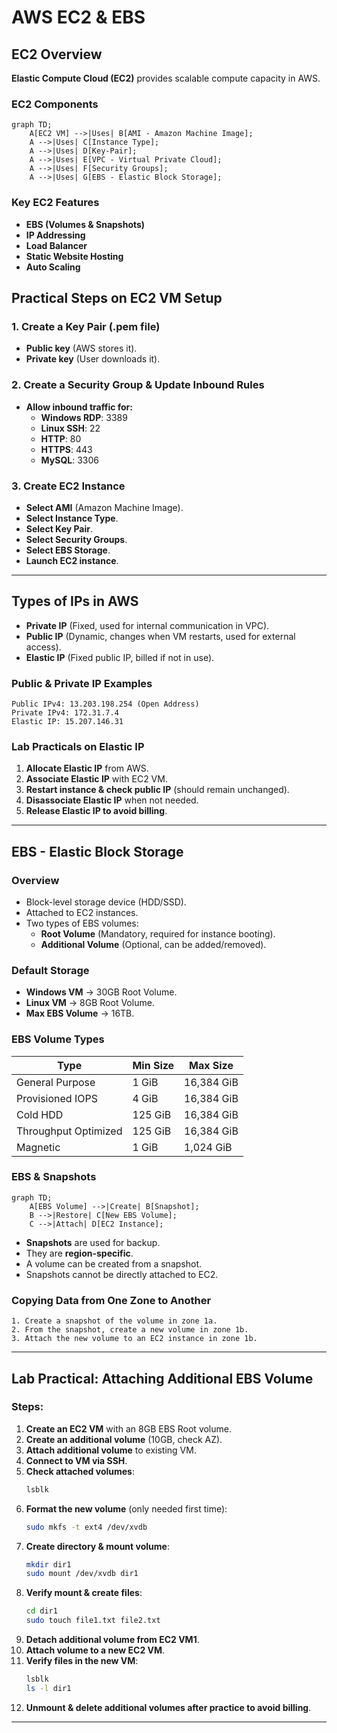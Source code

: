 # AWS EC2 & EBS

## EC2 Overview
**Elastic Compute Cloud (EC2)** provides scalable compute capacity in AWS.

### EC2 Components
```mermaid
graph TD;
    A[EC2 VM] -->|Uses| B[AMI - Amazon Machine Image];
    A -->|Uses| C[Instance Type];
    A -->|Uses| D[Key-Pair];
    A -->|Uses| E[VPC - Virtual Private Cloud];
    A -->|Uses| F[Security Groups];
    A -->|Uses| G[EBS - Elastic Block Storage];
```

### Key EC2 Features
- **EBS (Volumes & Snapshots)**
- **IP Addressing**
- **Load Balancer**
- **Static Website Hosting**
- **Auto Scaling**

## Practical Steps on EC2 VM Setup
### 1. Create a Key Pair (.pem file)
- **Public key** (AWS stores it).
- **Private key** (User downloads it).

### 2. Create a Security Group & Update Inbound Rules
- **Allow inbound traffic for:**
  - **Windows RDP**: 3389
  - **Linux SSH**: 22
  - **HTTP**: 80
  - **HTTPS**: 443
  - **MySQL**: 3306

### 3. Create EC2 Instance
- **Select AMI** (Amazon Machine Image).
- **Select Instance Type**.
- **Select Key Pair**.
- **Select Security Groups**.
- **Select EBS Storage**.
- **Launch EC2 instance**.

---
## Types of IPs in AWS
- **Private IP** (Fixed, used for internal communication in VPC).
- **Public IP** (Dynamic, changes when VM restarts, used for external access).
- **Elastic IP** (Fixed public IP, billed if not in use).

### Public & Private IP Examples
```plaintext
Public IPv4: 13.203.198.254 (Open Address)
Private IPv4: 172.31.7.4
Elastic IP: 15.207.146.31
```

### Lab Practicals on Elastic IP
1. **Allocate Elastic IP** from AWS.
2. **Associate Elastic IP** with EC2 VM.
3. **Restart instance & check public IP** (should remain unchanged).
4. **Disassociate Elastic IP** when not needed.
5. **Release Elastic IP to avoid billing**.

---
## EBS - Elastic Block Storage
### Overview
- Block-level storage device (HDD/SSD).
- Attached to EC2 instances.
- Two types of EBS volumes:
  - **Root Volume** (Mandatory, required for instance booting).
  - **Additional Volume** (Optional, can be added/removed).

### Default Storage
- **Windows VM** → 30GB Root Volume.
- **Linux VM** → 8GB Root Volume.
- **Max EBS Volume** → 16TB.

### EBS Volume Types
| Type                 | Min Size | Max Size |
|----------------------|---------|---------|
| General Purpose     | 1 GiB   | 16,384 GiB |
| Provisioned IOPS    | 4 GiB   | 16,384 GiB |
| Cold HDD            | 125 GiB | 16,384 GiB |
| Throughput Optimized| 125 GiB | 16,384 GiB |
| Magnetic            | 1 GiB   | 1,024 GiB |

### EBS & Snapshots
```mermaid
graph TD;
    A[EBS Volume] -->|Create| B[Snapshot];
    B -->|Restore| C[New EBS Volume];
    C -->|Attach| D[EC2 Instance];
```

- **Snapshots** are used for backup.
- They are **region-specific**.
- A volume can be created from a snapshot.
- Snapshots cannot be directly attached to EC2.

### Copying Data from One Zone to Another
```plaintext
1. Create a snapshot of the volume in zone 1a.
2. From the snapshot, create a new volume in zone 1b.
3. Attach the new volume to an EC2 instance in zone 1b.
```

---
## Lab Practical: Attaching Additional EBS Volume
### Steps:
1. **Create an EC2 VM** with an 8GB EBS Root volume.
2. **Create an additional volume** (10GB, check AZ).
3. **Attach additional volume** to existing VM.
4. **Connect to VM via SSH**.
5. **Check attached volumes**:
   ```sh
   lsblk
   ```
6. **Format the new volume** (only needed first time):
   ```sh
   sudo mkfs -t ext4 /dev/xvdb
   ```
7. **Create directory & mount volume**:
   ```sh
   mkdir dir1
   sudo mount /dev/xvdb dir1
   ```
8. **Verify mount & create files**:
   ```sh
   cd dir1
   sudo touch file1.txt file2.txt
   ```
9. **Detach additional volume from EC2 VM1**.
10. **Attach volume to a new EC2 VM**.
11. **Verify files in the new VM**:
    ```sh
    lsblk
    ls -l dir1
    ```
12. **Unmount & delete additional volumes after practice to avoid billing**.

---


